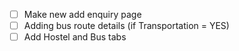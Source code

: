 - [ ] Make new add enquiry page
- [ ] Adding bus route details (if Transportation = YES)
- [ ] Add Hostel and Bus tabs
